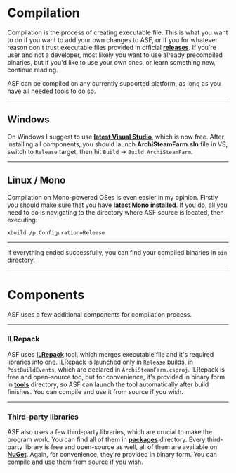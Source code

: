 # Compilation

Compilation is the process of creating executable file. This is what you want to do if you want to add your own changes to ASF, or if you for whatever reason don't trust executable files provided in official **[releases](https://github.com/JustArchi/ArchiSteamFarm/releases)**. If you're user and not a developer, most likely you want to use already precompiled binaries, but if you'd like to use your own ones, or learn something new, continue reading.

ASF can be compiled on any currently supported platform, as long as you have all needed tools to do so.

---

## Windows

On Windows I suggest to use **[latest Visual Studio](https://www.visualstudio.com/products/visual-studio-community-vs.aspx)**, which is now free. After installing all components, you should launch **ArchiSteamFarm.sln** file in VS, switch to ```Release``` target, then hit ```Build``` -> ```Build ArchiSteamFarm```.

---

## Linux / Mono

Compilation on Mono-powered OSes is even easier in my opinion. Firstly you should make sure that you have **[latest Mono installed](https://github.com/JustArchi/ArchiSteamFarm/wiki/Mono)**. If you do, all you need to do is navigating to the directory where ASF source is located, then executing:

```xbuild /p:Configuration=Release```

---

If everything ended successfully, you can find your compiled binaries in ```bin``` directory.

---

# Components

ASF uses a few additional components for compilation process.

---

### ILRepack

ASF uses **[ILRepack](https://github.com/gluck/il-repack)** tool, which merges executable file and it's required libraries into one. ILRepack is launched only in ```Release``` builds, in ```PostBuildEvents```, which are declared in ```ArchiSteamFarm.csproj```. ILRepack is free and open-source too, but for convenience, it's provided in binary form in **[tools](https://github.com/JustArchi/ArchiSteamFarm/tree/master/tools)** directory, so ASF can launch the tool automatically after build finishes. You can compile and use it from source if you wish.

---

### Third-party libraries

ASF also uses a few third-party libraries, which are crucial to make the program work. You can find all of them in **[packages](https://github.com/JustArchi/ArchiSteamFarm/tree/master/packages)** directory. Every third-party library is free and open-source as well, all of them are available on **[NuGet](https://www.nuget.org/)**. Again, for convenience, they're provided in binary form. You can compile and use them from source if you wish.